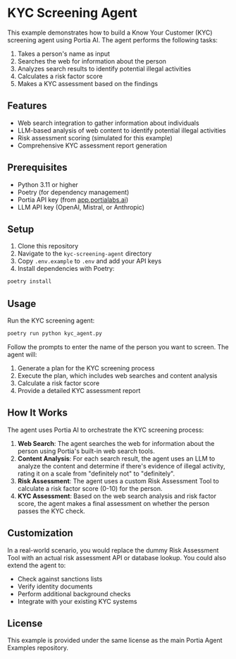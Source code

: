 # KYC Screening Agent

This example demonstrates how to build a Know Your Customer (KYC) screening agent using Portia AI. The agent performs the following tasks:

1. Takes a person's name as input
2. Searches the web for information about the person
3. Analyzes search results to identify potential illegal activities
4. Calculates a risk factor score
5. Makes a KYC assessment based on the findings

## Features

- Web search integration to gather information about individuals
- LLM-based analysis of web content to identify potential illegal activities
- Risk assessment scoring (simulated for this example)
- Comprehensive KYC assessment report generation

## Prerequisites

- Python 3.11 or higher
- Poetry (for dependency management)
- Portia API key (from [app.portialabs.ai](https://app.portialabs.ai))
- LLM API key (OpenAI, Mistral, or Anthropic)

## Setup

1. Clone this repository
2. Navigate to the `kyc-screening-agent` directory
3. Copy `.env.example` to `.env` and add your API keys
4. Install dependencies with Poetry:

```bash
poetry install
```

## Usage

Run the KYC screening agent:

```bash
poetry run python kyc_agent.py
```

Follow the prompts to enter the name of the person you want to screen. The agent will:

1. Generate a plan for the KYC screening process
2. Execute the plan, which includes web searches and content analysis
3. Calculate a risk factor score
4. Provide a detailed KYC assessment report

## How It Works

The agent uses Portia AI to orchestrate the KYC screening process:

1. **Web Search**: The agent searches the web for information about the person using Portia's built-in web search tools.
2. **Content Analysis**: For each search result, the agent uses an LLM to analyze the content and determine if there's evidence of illegal activity, rating it on a scale from "definitely not" to "definitely".
3. **Risk Assessment**: The agent uses a custom Risk Assessment Tool to calculate a risk factor score (0-10) for the person.
4. **KYC Assessment**: Based on the web search analysis and risk factor score, the agent makes a final assessment on whether the person passes the KYC check.

## Customization

In a real-world scenario, you would replace the dummy Risk Assessment Tool with an actual risk assessment API or database lookup. You could also extend the agent to:

- Check against sanctions lists
- Verify identity documents
- Perform additional background checks
- Integrate with your existing KYC systems

## License

This example is provided under the same license as the main Portia Agent Examples repository.